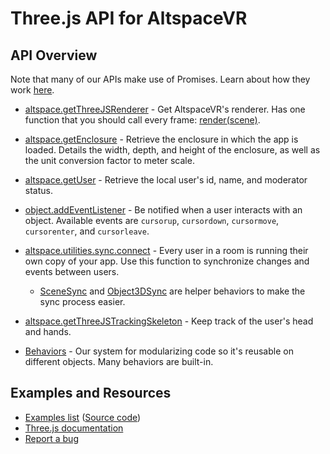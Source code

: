 # Three.js API for AltspaceVR

## API Overview

Note that many of our APIs make use of Promises. Learn about how they work [here](https://developers.google.com/web/fundamentals/getting-started/primers/promises).

* [altspace.getThreeJSRenderer](module-altspace.html#.getThreeJSRenderer) - Get AltspaceVR's renderer. Has one function that you should call every frame: [render(scene)](module-altspace-AltRenderer.html#render).
* [altspace.getEnclosure](module-altspace.html#.getEnclosure) - Retrieve the enclosure in which the app is loaded. Details the width, depth, and height of the enclosure, as well as the unit conversion factor to meter scale.
* [altspace.getUser](module-altspace.html#.getUser) - Retrieve the local user's id, name, and moderator status.
* [object.addEventListener](https://threejs.org/docs/#Reference/Core/EventDispatcher) - Be notified when a user interacts with an object. Available events are `cursorup`, `cursordown`, `cursormove`, `cursorenter`, and `cursorleave`.
* [altspace.utilities.sync.connect](module-altspace_utilities_sync.html) - Every user in a room is running their own copy of your app. Use this function to synchronize changes and events between users.
    * [SceneSync](module-altspace_utilities_behaviors.SceneSync.html) and [Object3DSync](module-altspace_utilities_behaviors.Object3DSync.html) are helper behaviors to make the sync process easier.
* [altspace.getThreeJSTrackingSkeleton](module-altspace.html.#getThreeJSTrackingSkeleton) - Keep track of the user's head and hands.

* [Behaviors](module-altspace_utilities_behaviors.html) - Our system for modularizing code so it's reusable on different objects. Many behaviors are built-in.

## Examples and Resources

* [Examples list](/examples/) ([Source code](https://github.com/AltspaceVR/AltspaceSDK/tree/master/examples))
* [Three.js documentation](https://threejs.org/docs)
* [Report a bug](https://github.com/AltspaceVR/AltspaceSDK/issues)

